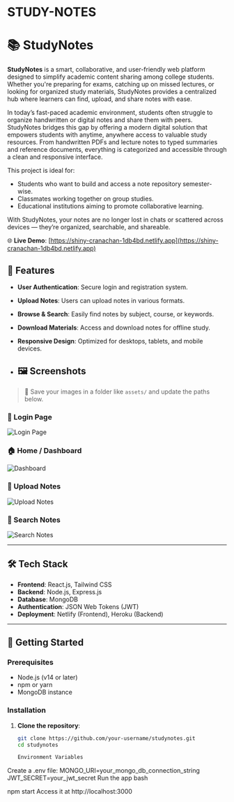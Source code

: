 # STUDY-NOTES
# 📚 StudyNotes

**StudyNotes** is a smart, collaborative, and user-friendly web platform designed to simplify academic content sharing among college students. Whether you're preparing for exams, catching up on missed lectures, or looking for organized study materials, StudyNotes provides a centralized hub where learners can find, upload, and share notes with ease.

In today’s fast-paced academic environment, students often struggle to organize handwritten or digital notes and share them with peers. StudyNotes bridges this gap by offering a modern digital solution that empowers students with anytime, anywhere access to valuable study resources. From handwritten PDFs and lecture notes to typed summaries and reference documents, everything is categorized and accessible through a clean and responsive interface.

This project is ideal for:
- Students who want to build and access a note repository semester-wise.
- Classmates working together on group studies.
- Educational institutions aiming to promote collaborative learning.

With StudyNotes, your notes are no longer lost in chats or scattered across devices — they’re organized, searchable, and shareable.

🌐 **Live Demo**: [https://shiny-cranachan-1db4bd.netlify.app](https://shiny-cranachan-1db4bd.netlify.app)

## 📝 Features

- **User Authentication**: Secure login and registration system.
- **Upload Notes**: Users can upload notes in various formats.
- **Browse & Search**: Easily find notes by subject, course, or keywords.
- **Download Materials**: Access and download notes for offline study.
- **Responsive Design**: Optimized for desktops, tablets, and mobile devices.

- ## 🖼️ Screenshots

> 📌 Save your images in a folder like `assets/` and update the paths below.

### 🔐 Login Page

![Login Page](./assets/login.png)

### 🏠 Home / Dashboard

![Dashboard](./assets/dashboard.png)

### 📂 Upload Notes

![Upload Notes](./assets/upload.png)

### 🔎 Search Notes

![Search Notes](./assets/search.png)

---

## 🛠️ Tech Stack

- **Frontend**: React.js, Tailwind CSS
- **Backend**: Node.js, Express.js
- **Database**: MongoDB
- **Authentication**: JSON Web Tokens (JWT)
- **Deployment**: Netlify (Frontend), Heroku (Backend)

---

## 🚀 Getting Started

### Prerequisites

- Node.js (v14 or later)
- npm or yarn
- MongoDB instance

### Installation

1. **Clone the repository**:

   ```bash
   git clone https://github.com/your-username/studynotes.git
   cd studynotes

   Environment Variables
Create a .env file:
MONGO_URI=your_mongo_db_connection_string
JWT_SECRET=your_jwt_secret
Run the app
bash

npm start
Access it at http://localhost:3000
